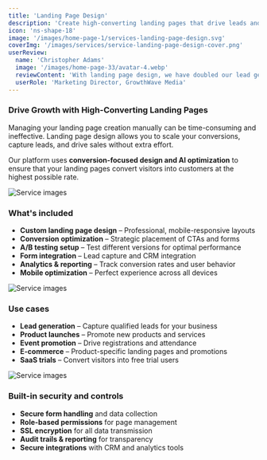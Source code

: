 ```yaml
---
title: 'Landing Page Design'
description: 'Create high-converting landing pages that drive leads and sales with professional design and optimization.'
icon: 'ns-shape-18'
image: '/images/home-page-1/services-landing-page-design.svg'
coverImg: '/images/services/service-landing-page-design-cover.png'
userReview:
  name: 'Christopher Adams'
  image: '/images/home-page-33/avatar-4.webp'
  reviewContent: 'With landing page design, we have doubled our lead generation while cutting bounce rates in half. It has become a vital part of our growth strategy.'
  userRole: 'Marketing Director, GrowthWave Media'
---
```


### Drive Growth with High-Converting Landing Pages

Managing your landing page creation manually can be time-consuming and ineffective. Landing page design allows you to scale your conversions, capture leads, and drive sales without extra effort.

Our platform uses **conversion-focused design and AI optimization** to ensure that your landing pages convert visitors into customers at the highest possible rate.

![Service images](/images/services/service-details-1.png)

### What's included

- **Custom landing page design** – Professional, mobile-responsive layouts
- **Conversion optimization** – Strategic placement of CTAs and forms
- **A/B testing setup** – Test different versions for optimal performance
- **Form integration** – Lead capture and CRM integration
- **Analytics & reporting** – Track conversion rates and user behavior
- **Mobile optimization** – Perfect experience across all devices

![Service images](/images/services/service-details-2.png)

### Use cases

- **Lead generation** – Capture qualified leads for your business
- **Product launches** – Promote new products and services
- **Event promotion** – Drive registrations and attendance
- **E-commerce** – Product-specific landing pages and promotions
- **SaaS trials** – Convert visitors into free trial users

![Service images](/images/services/service-details-3.jpg)

### Built-in security and controls

- **Secure form handling** and data collection
- **Role-based permissions** for page management
- **SSL encryption** for all data transmission
- **Audit trails & reporting** for transparency
- **Secure integrations** with CRM and analytics tools

